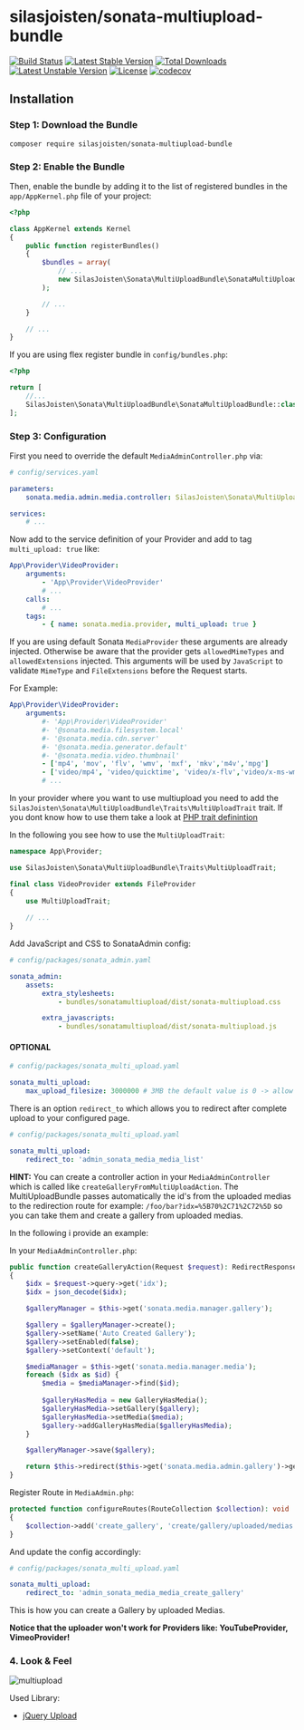 silasjoisten/sonata-multiupload-bundle
======================================
[![Build Status](https://travis-ci.org/silasjoisten/sonata-multiupload-bundle.svg?branch=master)](https://travis-ci.org/silasjoisten/sonata-multiupload-bundle)
[![Latest Stable Version](https://poser.pugx.org/silasjoisten/sonata-multiupload-bundle/v/stable)](https://packagist.org/packages/silasjoisten/sonata-multiupload-bundle)
[![Total Downloads](https://poser.pugx.org/silasjoisten/sonata-multiupload-bundle/downloads)](https://packagist.org/packages/silasjoisten/sonata-multiupload-bundle)
[![Latest Unstable Version](https://poser.pugx.org/silasjoisten/sonata-multiupload-bundle/v/unstable)](https://packagist.org/packages/silasjoisten/sonata-multiupload-bundle)
[![License](https://poser.pugx.org/silasjoisten/sonata-multiupload-bundle/license)](https://packagist.org/packages/silasjoisten/sonata-multiupload-bundle)
[![codecov](https://codecov.io/gh/silasjoisten/sonata-multiupload-bundle/branch/master/graph/badge.svg)](https://codecov.io/gh/silasjoisten/sonata-multiupload-bundle)

## Installation

### Step 1: Download the Bundle

```console
composer require silasjoisten/sonata-multiupload-bundle
```

### Step 2: Enable the Bundle

Then, enable the bundle by adding it to the list of registered bundles
in the `app/AppKernel.php` file of your project:

```php
<?php

class AppKernel extends Kernel
{
    public function registerBundles()
    {
        $bundles = array(
            // ...
            new SilasJoisten\Sonata\MultiUploadBundle\SonataMultiUploadBundle(),
        );

        // ...
    }

    // ...
}
```

If you are using flex register bundle in `config/bundles.php`:
```php 
<?php

return [
    //...
    SilasJoisten\Sonata\MultiUploadBundle\SonataMultiUploadBundle::class => ['all' => true]
];
```

### Step 3: Configuration

First you need to override the default `MediaAdminController.php` via:

```yaml
# config/services.yaml

parameters:
    sonata.media.admin.media.controller: SilasJoisten\Sonata\MultiUploadBundle\Controller\MultiUploadController

services:
    # ...
```

Now add to the service definition of your Provider and add to tag `multi_upload: true` like:

```yaml
App\Provider\VideoProvider:
    arguments:
        - 'App\Provider\VideoProvider'
        # ...
    calls:
        # ...
    tags:
        - { name: sonata.media.provider, multi_upload: true }

```

If you are using default Sonata `MediaProvider` these arguments are already injected.
Otherwise be aware that the provider gets `allowedMimeTypes` and `allowedExtensions` injected.
This arguments will be used by `JavaScript` to validate `MimeType` and `FileExtensions` before the Request starts.

For Example:

```yaml
App\Provider\VideoProvider:
    arguments:
        #- 'App\Provider\VideoProvider'
        #- '@sonata.media.filesystem.local'
        #- '@sonata.media.cdn.server'
        #- '@sonata.media.generator.default'
        #- '@sonata.media.video.thumbnail'
        - ['mp4', 'mov', 'flv', 'wmv', 'mxf', 'mkv','m4v','mpg']
        - ['video/mp4', 'video/quicktime', 'video/x-flv','video/x-ms-wmv','application/mxf','video/x-matroska','video/x-m4v','video/mpeg']
        # ...
```

In your provider where you want to use multiupload you need to add the
`SilasJoisten\Sonata\MultiUploadBundle\Traits\MultiUploadTrait` trait.
If you dont know how to use them take a look at 
[PHP trait definintion](http://php.net/manual/en/language.oop5.traits.php)

In the following you see how to use the `MultiUploadTrait`:
```php
namespace App\Provider;

use SilasJoisten\Sonata\MultiUploadBundle\Traits\MultiUploadTrait;

final class VideoProvider extends FileProvider
{
    use MultiUploadTrait;
    
    // ...
}
```

Add JavaScript and CSS to SonataAdmin config:
```yaml
# config/packages/sonata_admin.yaml

sonata_admin:
    assets:
        extra_stylesheets:
            - bundles/sonatamultiupload/dist/sonata-multiupload.css

        extra_javascripts:
            - bundles/sonatamultiupload/dist/sonata-multiupload.js
```

#### OPTIONAL

```yaml
# config/packages/sonata_multi_upload.yaml

sonata_multi_upload:
    max_upload_filesize: 3000000 # 3MB the default value is 0 -> allow every size
```

There is an option `redirect_to` which allows you to redirect after complete upload to your configured page.

```yaml
# config/packages/sonata_multi_upload.yaml

sonata_multi_upload:
    redirect_to: 'admin_sonata_media_media_list'
```

**HINT:** You can create a controller action in your `MediaAdminController` which is called like 
`createGalleryFromMultiUploadAction`. The MultiUploadBundle passes automatically the id's from the uploaded medias 
to the redirection route for example: `/foo/bar?idx=%5B70%2C71%2C72%5D` so you can take them and create 
a gallery from uploaded medias.

In the following i provide an example:


In your `MediaAdminController.php`:
```php
public function createGalleryAction(Request $request): RedirectResponse
{
    $idx = $request->query->get('idx');
    $idx = json_decode($idx);

    $galleryManager = $this->get('sonata.media.manager.gallery');

    $gallery = $galleryManager->create();
    $gallery->setName('Auto Created Gallery');
    $gallery->setEnabled(false);
    $gallery->setContext('default');

    $mediaManager = $this->get('sonata.media.manager.media');
    foreach ($idx as $id) {
        $media = $mediaManager->find($id);
        
        $galleryHasMedia = new GalleryHasMedia();
        $galleryHasMedia->setGallery($gallery);
        $galleryHasMedia->setMedia($media);
        $gallery->addGalleryHasMedia($galleryHasMedia);
    }

    $galleryManager->save($gallery);

    return $this->redirect($this->get('sonata.media.admin.gallery')->generateObjectUrl('edit', $gallery));
}
```
Register Route in `MediaAdmin.php`:

```php
protected function configureRoutes(RouteCollection $collection): void
{
    $collection->add('create_gallery', 'create/gallery/uploaded/medias');
}
```

And update the config accordingly:
```yaml
# config/packages/sonata_multi_upload.yaml

sonata_multi_upload:
    redirect_to: 'admin_sonata_media_media_create_gallery'
```
This is how you can create a Gallery by uploaded Medias.

**Notice that the uploader won't work for Providers like: YouTubeProvider, VimeoProvider!**

### 4. Look & Feel

![multiupload](docs/images/multiupload-bundle.gif)

Used Library: 
* [jQuery Upload](https://github.com/danielm/uploader)
